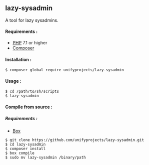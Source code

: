 ## lazy-sysadmin
A tool for lazy sysadmins.


#### Requirements :
- [PHP](https://secure.php.net) 7.1 or higher
- [Composer](https://getcomposer.org)

#### Installation :
```console
$ composer global require unifyprojects/lazy-sysadmin
```
#### Usage :

```console
$ cd /path/to/sh/scripts
$ lazy-sysadmin
```

#### Compile from source :

##### Requirements :
- [Box](https://github.com/humbug/box)

```console
$ git clone https://github.com/unifyprojects/lazy-sysadmin.git
$ cd lazy-sysadmin
$ composer install
$ box compile
$ sudo mv lazy-sysadmin /binary/path
```
